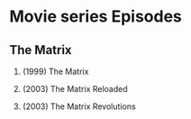 # Movie series Episodes



## The Matrix
1. (1999) The Matrix

2. (2003) The Matrix Reloaded

3. (2003) The Matrix Revolutions